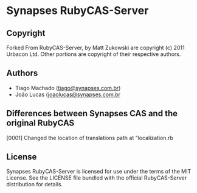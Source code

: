 # Synapses RubyCAS-Server

## Copyright

Forked From RubyCAS-Server, by Matt Zukowski are copyright (c) 2011 Urbacon Ltd.
Other portions are copyright of their respective authors.

## Authors

* Tiago Machado (tiago@synapses.com.br)
* João Lucas (joaolucas@synapses.com.br

## Differences between Synapses CAS and the original RubyCAS

[0001] Changed the location of translations path at "localization.rb

## License

Synapses RubyCAS-Server is licensed for use under the terms of the MIT License.
See the LICENSE file bundled with the official RubyCAS-Server distribution for details.